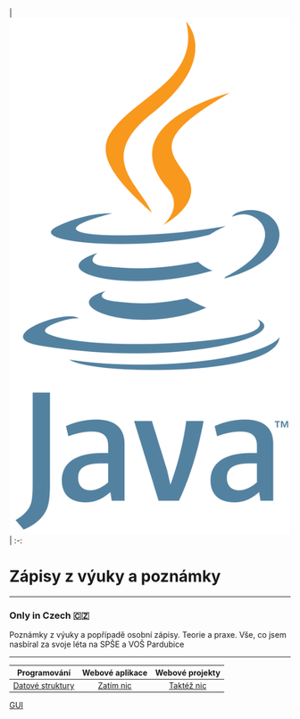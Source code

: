 | ![](Assets/logo.svg.png) |
 :-:

# Zápisy z výuky a poznámky

---
### Only in Czech 🇨🇿
Poznámky z výuky a popřípadě osobní zápisy. Teorie a praxe.
Vše, co jsem nasbíral za svoje léta na SPŠE a VOŠ Pardubice

---

**Programování** | **Webové aplikace** | **Webové projekty**
:-----------:|:-------------------:|:--------------:
[Datové struktury](Progr/datove_struktury.md) |    [Zatím nic]()    | [Taktéž nic]()
[GUI](Progr/GUI.md)
